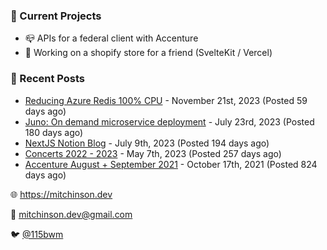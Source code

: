### 📌 Current Projects
- 📪 APIs for a federal client with Accenture
- 🛒 Working on a shopify store for a friend (SvelteKit / Vercel)

### 📝 Recent Posts

- [Reducing Azure Redis 100% CPU](https://blog.mitchinson.dev/redis-cpu) - November 21st, 2023 (Posted 59 days ago)
- [Juno: On demand microservice deployment](https://blog.mitchinson.dev/juno) - July 23rd, 2023 (Posted 180 days ago)
- [NextJS Notion Blog](https://blog.mitchinson.dev/blog-2023) - July 9th, 2023 (Posted 194 days ago)
- [Concerts 2022 - 2023](https://blog.mitchinson.dev/concerts-2023) - May 7th, 2023 (Posted 257 days ago)
- [Accenture August + September 2021](https://blog.mitchinson.dev/pillar/aug-sep-21) - October 17th, 2021 (Posted 824 days ago)

🌐 https://mitchinson.dev

💌 mitchinson.dev@gmail.com

🐦 [@115bwm](https://twitter.com/115bwm)